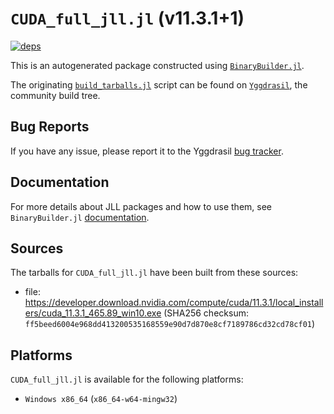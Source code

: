 # `CUDA_full_jll.jl` (v11.3.1+1)

[![deps](https://juliahub.com/docs/CUDA_full_jll/deps.svg)](https://juliahub.com/ui/Packages/CUDA_full_jll/dEkbx?page=2)

This is an autogenerated package constructed using [`BinaryBuilder.jl`](https://github.com/JuliaPackaging/BinaryBuilder.jl).

The originating [`build_tarballs.jl`](https://github.com/JuliaPackaging/Yggdrasil/blob/64f972a33f5383ac845fb03465c2c55321e740ae/C/CUDA/CUDA_full@11.3/build_tarballs.jl) script can be found on [`Yggdrasil`](https://github.com/JuliaPackaging/Yggdrasil/), the community build tree.

## Bug Reports

If you have any issue, please report it to the Yggdrasil [bug tracker](https://github.com/JuliaPackaging/Yggdrasil/issues).

## Documentation

For more details about JLL packages and how to use them, see `BinaryBuilder.jl` [documentation](https://docs.binarybuilder.org/stable/jll/).

## Sources

The tarballs for `CUDA_full_jll.jl` have been built from these sources:

* file: https://developer.download.nvidia.com/compute/cuda/11.3.1/local_installers/cuda_11.3.1_465.89_win10.exe (SHA256 checksum: `ff5beed6004e968dd413200535168559e90d7d870e8cf7189786cd32cd78cf01`)

## Platforms

`CUDA_full_jll.jl` is available for the following platforms:

* `Windows x86_64` (`x86_64-w64-mingw32`)
